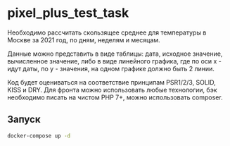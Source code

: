 # pixel_plus_test_task

Необходимо рассчитать скользящее среднее для температуры в Москве за 2021 год, по дням, неделям и месяцам.

Данные можно представить в виде таблицы: дата, исходное значение, вычисленное значение, либо в виде линейного графика, где по оси x - идут даты, по y - значения, на одном графике должно быть 2 линии.

Код будет оцениваться на соответствие принципам PSR1/2/3, SOLID, KISS и DRY. Для фронта можно использовать любые технологии, бэк необходимо писать на чистом PHP 7+, можно использовать composer.

## Запуск

```bash
docker-compose up -d
```
